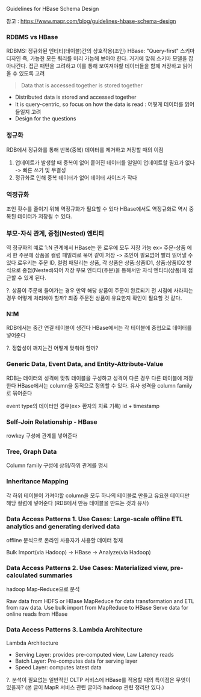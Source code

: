 
Guidelines for HBase Schema Design

참고 : https://www.mapr.com/blog/guidelines-hbase-schema-design


### RDBMS vs HBase 
RDBMS: 정규화된 엔티티(테이블)간의 상호작용(조인)
HBase: "Query-first" 스키마 디자인 즉, 가능한 모든 쿼리를 미리 가늠해 보아야 한다. 거기에 맞춰 스키마 모델을 잡아나간다.
  접근 패턴을 고려하고 이를 통해 보여져야할 데이터들을 함께 저장하고 읽어올 수 있도록 고려

> Data that is accessed together is stored together

* Distributed data is stored and accessed together
* It is query-centric, so focus on how the data is read : 어떻게 데이터를 읽어 들일지 고려
* Design for the questions

### 정규화

RDB에서 정규화를 통해 반복(중복) 데이터를 제거하고 저장할 때의 이점

1. 업데이트가 발생할 때 중복이 없어 흩어진 데이터를 일일이 업데이트할 필요가 없다 -> 빠른 쓰기 및 무결성
2. 정규화로 인해 중복 데이터가 없어 데이터 사이즈가 작다

### 역정규화

조인 횟수를 줄이기 위해 역정규화가 필요할 수 있다
HBase에서도 역정규화로 역시 중복된 데이터가 저장될 수 있다.

### 부모-자식 관계, 중첩(Nested) 엔티티

역 정규화의 예로 1:N 관계에서 HBase는 한 로우에 모두 저장 가능
ex> 주문-상품 에서 한 주문에 상품을 컬럼 패밀리로 묶어 같이 저장 -> 조인이 필요없어 빨리 읽어낼 수 있다
로우키는 주문 ID, 컬럼 패밀리는 상품, 각 상품은 상품:상품ID1, 상품:상품ID2 방식으로 중첩(Nested)되어 저장
부모 엔티티(주문)을 통해서만 자식 엔티티(상품)에 접근할 수 있게 된다.

?. 상품이 주문에 들어가는 경우 만약 해당 상품이 주문이 완료되기 전 시점에 사라지는 경우 어떻게 처리해야 할까?
최종 주문전 상품이 유요한지 확인이 필요할 것 같다.


### N:M

RDB에서는 중간 연결 테이블이 생긴다
HBase에서는 각 테이블에 중첩으로 데이터를 넣어준다

?. 정합성이 깨지는건 어떻게 맞춰야 할까?


### Generic Data, Event Data, and Entity-Attribute-Value

RDB는 데이터의 성격에 맞춰 테이블을 구성하고 성격이 다른 경우 다른 테이블에 저장한다
HBase에서는 column을 동적으로 정의할 수 있다. 유사 성격을 column family로 묶어준다

event type의 데이터인 경우(ex> 환자의 치료 기록) id + timestamp


### Self-Join Relationship - HBase

rowkey 구성에 관계를 넣어준다


### Tree, Graph Data

Column family 구성에 상위/하위 관계를 명시

### Inheritance Mapping

각 하위 테이블이 가져야할 column을 모두 하나의 테이블로 만들고 유요한 데이터만 해당 컬럼에 넣어준다 (RDB에서 만능 테이블을 만드는 것과 유사)


### Data Access Patterns 1. Use Cases: Large-scale offline ETL analytics and generating derived data

offline 분석으로 온라인 사용자가 사용할 데이터 정재

Bulk Import(via Hadoop) -> HBase -> Analyze(via Hadoop)

### Data Access Patterns 2. Use Cases: Materialized view, pre-calculated summaries

hadoop Map-Reduce으로 분석 

Raw data from HDFS or HBase
MapReduce for data transformation and ETL from raw data.
Use bulk import from MapReduce to HBase
Serve data for online reads from HBase

### Data Access Patterns 3. Lambda Architecture

Lambda Architecture
* Serving Layer: provides pre-computed view, Law Latency reads
* Batch Layer: Pre-computes data for serving layer
* Speed Layer: computes latest data

?. 분석이 필요없는 일반적인 OLTP 서비스에 HBase를 적용할 때의 특이점은 무엇이 있을까?
(본 글이 MapR 서비스 관련 글이라 hadoop 관련 정리만 있다.)







